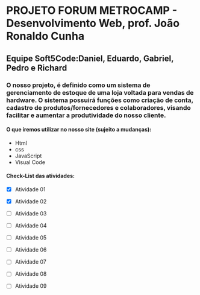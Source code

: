 # PROJETO FORUM METROCAMP - Desenvolvimento Web, prof. João Ronaldo Cunha
## Equipe Soft5Code:Daniel, Eduardo, Gabriel, Pedro e Richard
### O nosso projeto, é definido como um sistema de gerenciamento de estoque de uma loja voltada para vendas de hardware. O sistema possuirá funções como criação de conta, cadastro de produtos/fornecedores e colaboradores, visando facilitar e aumentar a produtividade do nosso cliente.

#### O que iremos utilizar no nosso site (sujeito a mudanças):
- Html
- css
- JavaScript
- Visual Code
  
#### Check-List das atividades:
- [x] Atividade 01
- [x] Atividade 02
- [ ] Atividade 03
- [ ] Atividade 04
- [ ] Atividade 05
- [ ] Atividade 06
- [ ] Atividade 07
- [ ] Atividade 08
- [ ] Atividade 09





        
